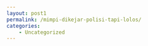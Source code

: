 ```yaml
---
layout: post1
permalink: /mimpi-dikejar-polisi-tapi-lolos/
categories:
    - Uncategorized
---
```


